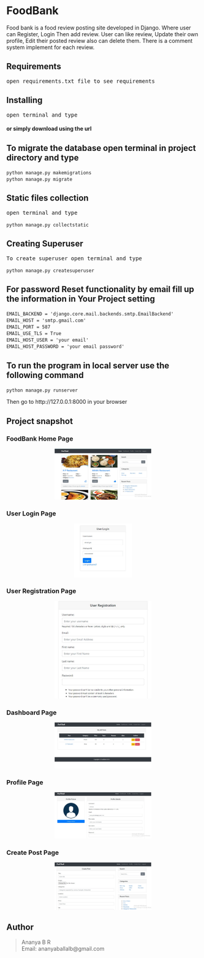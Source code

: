 # FoodBank
Food bank is a food review posting site developed in Django. Where user can Register, Login Then add review. User can like review, Update their own profile, Edit their posted review also can delete them. There is a comment system implement for each review.

<h2>Requirements</h2>
<pre>open requirements.txt file to see requirements</pre>

<h2>Installing</h2>
<pre>open terminal and type</pre>

<h4>or simply download using the url</h4>

<h2>To migrate the database open terminal in project directory and type</h2>
<code>python manage.py makemigrations</code><br>
<code>python manage.py migrate</code>

<h2>Static files collection</h2>
<pre>open terminal and type</pre>
<code>python manage.py collectstatic</code>

<h2>Creating Superuser</h2>
<pre>To create superuser open terminal and type</pre>
<code>python manage.py createsuperuser</code>

<h2> For password Reset functionality by email fill up the information in Your Project setting </h2>
<code>EMAIL_BACKEND = 'django.core.mail.backends.smtp.EmailBackend'</code><br>
<code>EMAIL_HOST = 'smtp.gmail.com'</code><br>
<code>EMAIL_PORT = 587</code><br>
<code>EMAIL_USE_TLS = True</code><br>
<code>EMAIL_HOST_USER = 'your email'</code><br>
<code>EMAIL_HOST_PASSWORD = 'your email password'</code><br>

<h2> To run the program in local server use the following command </h2>
<code>python manage.py runserver</code>

<p>Then go to http://127.0.0.1:8000 in your browser</p>

<h2>Project snapshot</h2>
<h3>FoodBank Home Page</h3>
<div align="center">
    <img src="https://github.com/ananyaballal/Food-Bazaar/blob/main/home.jpg" width="50%"</img> 
</div>

<h3>User Login Page</h3>
<div align="center">
    <img src="https://github.com/ananyaballal/Food-Bazaar/blob/main/login.jpg" width="30%"</img> 
</div>

<h3>User Registration Page</h3>
<div align="center">
    <img src="https://github.com/ananyaballal/Food-Bazaar/blob/main/regi.JPG" width="50%"</img> 
</div>

<h3>Dashboard Page</h3>
<div align="center">
    <img src="https://github.com/ananyaballal/Food-Bazaar/blob/main/post.jpg" width="50%"</img> 
</div>

<h3>Profile Page</h3>
<div align="center">
    <img src="https://github.com/ananyaballal/Food-Bazaar/blob/main/profile.jpg " width="50%"</img> 
</div>

<h3>Create Post Page</h3>
<div align="center">
    <img src="https://github.com/ananyaballal/Food-Bazaar/blob/main/create-post.jpg" width="50%"</img> 
</div>

<h2>Author</h2>
<blockquote>
  Ananya B R<br>
  Email: ananyaballalb@gmail.com
</blockquote>


